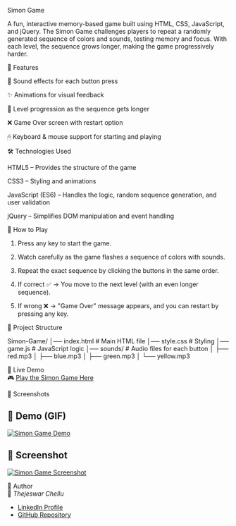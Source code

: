 Simon Game

A fun, interactive memory-based game built using HTML, CSS, JavaScript, and jQuery. The Simon Game challenges players to repeat a randomly generated sequence of colors and sounds, testing memory and focus. With each level, the sequence grows longer, making the game progressively harder.


🚀 Features

🎵 Sound effects for each button press

✨ Animations for visual feedback

🎯 Level progression as the sequence gets longer

❌ Game Over screen with restart option

🖱 Keyboard & mouse support for starting and playing


🛠 Technologies Used

HTML5 – Provides the structure of the game

CSS3 – Styling and animations

JavaScript (ES6) – Handles the logic, random sequence generation, and user validation

jQuery – Simplifies DOM manipulation and event handling

🎯 How to Play

1. Press any key to start the game.


2. Watch carefully as the game flashes a sequence of colors with sounds.


3. Repeat the exact sequence by clicking the buttons in the same order.


4. If correct ✅ → You move to the next level (with an even longer sequence).


5. If wrong ❌ → "Game Over" message appears, and you can restart by pressing any key.

📂 Project Structure

Simon-Game/
│── index.html      # Main HTML file
│── style.css       # Styling
│── game.js         # JavaScript logic
│── sounds/         # Audio files for each button
│   ├── red.mp3
│   ├── blue.mp3
│   ├── green.mp3
│   └── yellow.mp3


 🔗 Live Demo  
🎮 [Play the Simon Game Here](https://thejeshbunty.github.io/Simon-Game./)  



📸 Screenshots

## 🎥 Demo (GIF)
[![Simon Game Demo](images/demo.gif)](https://thejeshbunty.github.io/Simon-Game/)

## 📸 Screenshot  
[![Simon Game Screenshot](images/demo.png)](https://thejeshbunty.github.io/Simon-Game/)


 📌 Author  
👤 *Thejeswar Chellu*  
- [LinkedIn Profile](https://www.linkedin.com/in/thejeswar-chellu-952a62295)  
- [GitHub Repository](https://github.com/thejeshbunty)


